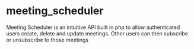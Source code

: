 # meeting_scheduler
Meeting Scheduler is an intuitive API built in php to allow authenticated users create, delete and update meetings. Other users can then subscribe or unsubscribe to those meetings
